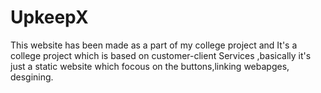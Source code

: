 # UpkeepX
This website has been made as a part of my college project and It's a college project which is based on customer-client Services ,basically it's just a static website which focous on the buttons,linking webapges, desgining.

